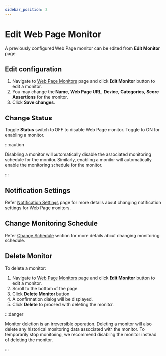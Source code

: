 ```yaml
---
sidebar_position: 2
---
```


# Edit Web Page Monitor

A previously configured Web Page monitor can be edited from **Edit Monitor** page. 

## Edit configuration

1. Navigate to [Web Page Monitors](https://app.devraven.io/app/webPageMonitors) page and click **Edit Monitor** button to edit a monitor.
2. You may change the **Name**, **Web Page URL**, **Device**, **Categories**, **Score Assertions** for the monitor.
3. Click **Save changes**.

## Change Status

Toggle **Status** switch to OFF to disable Web Page monitor. Toggle to ON for enabling a monitor.

:::caution

Disabling a monitor will automatically disable the associated monitoring schedule for the monitor. Similarly, enabling a monitor will automatically enable the monitoring schedule for the monitor.

:::

## Notification Settings

Refer [Notification Settings](/docs/monitor-configuration/notification-settings) page for more details about changing notification settings for Web Page monitors.

## Change Monitoring Schedule 

Refer [Change Schedule](/docs/monitor-configuration/change-schedule) section for more details about changing monitoring schedule.

## Delete Monitor

To delete a monitor:

1. Navigate to [Web Page Monitors](https://app.devraven.io/app/webPageMonitors) page and click **Edit Monitor** button to edit a monitor.
2. Scroll to the bottom of the page.
3. Click **Delete Monitor** button
4. A confirmation dialog will be displayed.
5. Click **Delete** to proceed with deleting the monitor.

:::danger

Monitor deletion is an irreversible operation. Deleting a monitor will also delete any historical monitoring data associated with the monitor. To temporarily stop monitoring, we recommend disabling the monitor instead of deleting the monitor.

:::